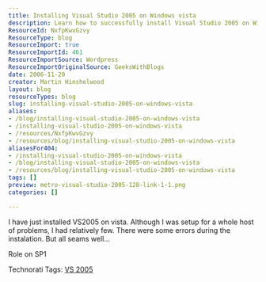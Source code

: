 ```yaml
---
title: Installing Visual Studio 2005 on Windows vista
description: Learn how to successfully install Visual Studio 2005 on Windows Vista with tips and insights from Martin Hinshelwood. Overcome installation challenges easily!
ResourceId: NxfpKwvGzvy
ResourceType: blog
ResourceImport: true
ResourceImportId: 461
ResourceImportSource: Wordpress
ResourceImportOriginalSource: GeeksWithBlogs
date: 2006-11-20
creator: Martin Hinshelwood
layout: blog
resourceTypes: blog
slug: installing-visual-studio-2005-on-windows-vista
aliases:
- /blog/installing-visual-studio-2005-on-windows-vista
- /installing-visual-studio-2005-on-windows-vista
- /resources/NxfpKwvGzvy
- /resources/blog/installing-visual-studio-2005-on-windows-vista
aliasesFor404:
- /installing-visual-studio-2005-on-windows-vista
- /blog/installing-visual-studio-2005-on-windows-vista
- /resources/blog/installing-visual-studio-2005-on-windows-vista
tags: []
preview: metro-visual-studio-2005-128-link-1-1.png
categories: []

---
```

I have just installed VS2005 on vista. Although I was setup for a whole host of problems, I had relatively few. There were some errors during the instalation. But all seams well...

Role on SP1

Technorati Tags: [VS 2005](http://technorati.com/tags/VS+2005)
